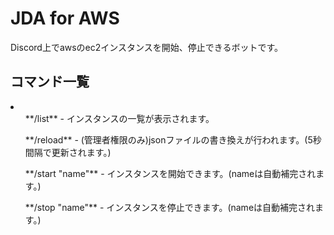 <h1>JDA for AWS</h1>
  <p>Discord上でawsのec2インスタンスを開始、停止できるボットです。</p>
<h2>コマンド一覧</h2>
<li>
  <ul>**/list** - インスタンスの一覧が表示されます。</ul>
  <ul>**/reload** - (管理者権限のみ)jsonファイルの書き換えが行われます。(5秒間隔で更新されます。)</ul>
  <ul>**/start "name"** - インスタンスを開始できます。(nameは自動補完されます。)</ul>
  <ul>**/stop "name"** - インスタンスを停止できます。(nameは自動補完されます。)</ul>
</li>
